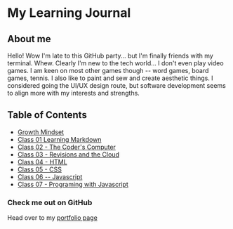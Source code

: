 # My Learning Journal


## About me

Hello! Wow I'm late to this GitHub party... but I'm finally friends with my terminal. Whew. Clearly I'm new to the tech world... I don't even play video games. I am keen on most other games though -- word games, board games, tennis. I also like to paint and sew and create aesthetic things. I considered going the UI/UX design route, but software development seems to align more with my interests and strengths.

## Table of Contents

- [Growth Mindset](growthmindset.md)
- [Class 01 Learning Markdown](01-learning-markdown.md)
- [Class 02 - The Coder's Computer](02-coder-computer)
- [Class 03 - Revisions and the Cloud](03-revisions-cloud.md)
- [Class 04 - HTML](04-html.md)
- [Class 05 - CSS](05-CSS-design.md)
- [Class 06 -- Javascript](06-dynamic-webpages-javascript.md)
- [Class 07 - Programing with Javascript](07-javascript-programming.md)

### Check me out on GitHub

Head over to my [portfolio page](https://github.com/egbeale)
